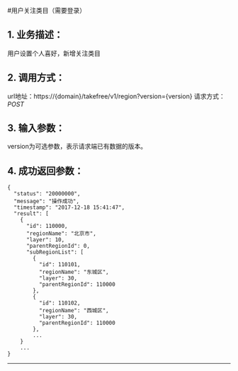 #用户关注类目（需要登录）
## 1. 业务描述：
用户设置个人喜好，新增关注类目

## 2. 调用方式：
url地址：https://{domain}/takefree/v1/region?version={version}
请求方式：*POST*

## 3. 输入参数：
version为可选参数，表示请求端已有数据的版本。

## 4. 成功返回参数：
```
{
  "status": "20000000",
  "message": "操作成功",
  "timestamp": "2017-12-18 15:41:47",
  "result": [
    {
      "id": 110000,
      "regionName": "北京市",
      "layer": 10,
      "parentRegionId": 0,
      "subRegionList": [
        {
          "id": 110101,
          "regionName": "东城区",
          "layer": 30,
          "parentRegionId": 110000
        },
        {
          "id": 110102,
          "regionName": "西城区",
          "layer": 30,
          "parentRegionId": 110000
        },
        ...
    }
    ...
}
```
***

